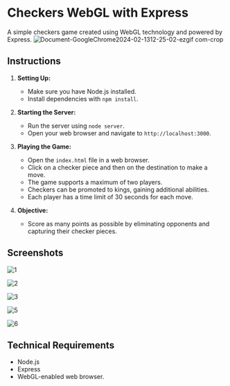 
# Checkers WebGL with Express

A simple checkers game created using WebGL technology and powered by Express.
![Document-GoogleChrome2024-02-1312-25-02-ezgif com-crop](https://github.com/ZuzannaZawartka/checkers-webgl/assets/60311564/7d1c479a-665f-4ec1-b2e4-4f7b21285b33)

## Instructions

1. **Setting Up:**
   - Make sure you have Node.js installed.
   - Install dependencies with `npm install`.

2. **Starting the Server:**
   - Run the server using `node server`.
   - Open your web browser and navigate to `http://localhost:3000`.

3. **Playing the Game:**
   - Open the `index.html` file in a web browser.
   - Click on a checker piece and then on the destination to make a move.
   - The game supports a maximum of two players.
   - Checkers can be promoted to kings, gaining additional abilities.
   - Each player has a time limit of 30 seconds for each move.

4. **Objective:**
   - Score as many points as possible by eliminating opponents and capturing their checker pieces.


## Screenshots

![1](https://github.com/ZuzannaZawartka/checkers-webgl/assets/60311564/5d9aec4f-ffdf-4b1c-beea-866776c4cc97)

![2](https://github.com/ZuzannaZawartka/checkers-webgl/assets/60311564/3f16c7a4-60bc-4a99-9ff6-2d31bf9192de)

![3](https://github.com/ZuzannaZawartka/checkers-webgl/assets/60311564/bfe142dd-f203-4bb4-bccf-a259ac3e9296)

![5](https://github.com/ZuzannaZawartka/checkers-webgl/assets/60311564/ed7119fe-1753-489a-a42f-d938d2bba040)

![6](https://github.com/ZuzannaZawartka/checkers-webgl/assets/60311564/c35c84c4-019c-43c3-8f32-7d823a171a15)



## Technical Requirements

- Node.js
- Express
- WebGL-enabled web browser.



